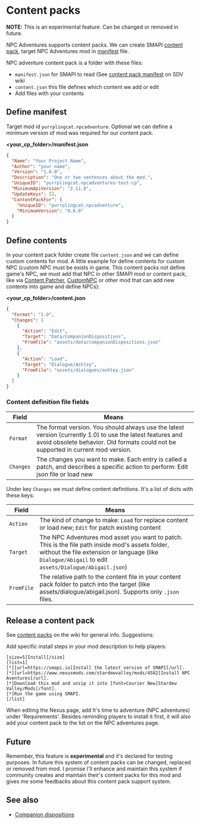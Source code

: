 # Content packs

**NOTE:** This is an experimental feature. Can be changed or removed in future.  

NPC Adventures supports content packs. We can create SMAPI [content pack](https://stardewvalleywiki.com/Modding:Content_packs), target NPC Adventures mod in [manifest](https://stardewvalleywiki.com/Modding:Modder_Guide/APIs/Manifest) file.

NPC adventure content pack is a folder with these files:

- `manifest.json` for SMAPI to read (See [content pack manifest](https://stardewvalleywiki.com/Modding:Modder_Guide/APIs/Manifest) on SDV wiki
- `content.json` this file defines which content we add or edit
- Add files with your contents

## Define manifest

Target mod id `purrplingcat.npcadventure`. Optional we can define a minimum version of mod was required for our content pack.

**<your_cp_folder>/manifest.json**
```json
{
  "Name": "Your Project Name",
  "Author": "your name",
  "Version": "1.0.0",
  "Description": "One or two sentences about the mod.",
  "UniqueID": "purrplingcat.npcadventures-test-cp",
  "MinimumApiVersion": "2.11.0",
  "UpdateKeys": [],
  "ContentPackFor": {
    "UniqueID": "purrplingcat.npcadventure",
    "MinimumVersion": "0.6.0"
  }
}
```

## Define contents

In your content pack folder create file `content.json` and we can define custom contents for mod. A little example for define contents for custom NPC (custom NPC must be exists in game. This content packs not define game's NPC, we must add that NPC in other SMAPI mod or content pack, like via [Content Patcher](https://www.nexusmods.com/stardewvalley/mods/1915), [CustomNPC](https://www.nexusmods.com/stardewvalley/mods/1607) or other mod that can add new contents into game and define NPCs):

**<your_cp_folder>/content.json**
```json
{
  "Format": "1.0",
  "Changes": [
    {
      "Action": "Edit",
      "Target": "Data/CompanionDispositions",
      "FromFile": "assets/data/companionDispositions.json"
    },
    {
      "Action": "Load",
      "Target": "Dialogue/Ashley",
      "FromFile": "assets/dialogues/ashley.json"
    }
  ]
}
```

### Content definition file fields

| Field         | Means                                                                                                 |
| ------------- | ----------------------------------------------------------------------------------------------------- |
| `Format`      | The format version. You should always use the latest version (currently 1.0) to use the latest features and avoid obsolete behavior. Old formats could not be supported in current mod version. |
| `Changes`     | The changes you want to make. Each entry is called a patch, and describes a specific action to perform: Edit json file or load new  |

Under key `Changes` we must define content definitions. It's a list of dicts with these keys:

| Field         | Means                                                                                                 |
| ------------- | ----------------------------------------------------------------------------------------------------- |
| `Action`      | The kind of change to make: `Load` for replace content or load new; `Edit` for patch existing content |
| `Target`      | The NPC Adventures mod asset you want to patch. This is the file path inside mod's assets folder, without the file extension or language (like `Dialogue/Abigail` to edit `assets/Dialogue/Abigail.json`)                 |
| `FromFile`    | The relative path to the content file in your content pack folder to patch into the target (like assets/dialogue/abigail.json). Supports only `.json` files.                                                             |

## Release a content pack
See [content packs](https://stardewvalleywiki.com/Modding:Content_packs) on the wiki for general info. Suggestions:

Add specific install steps in your mod description to help players:

```
[size=5]Install[/size]
[list=1]
[*][url=https://smapi.io]Install the latest version of SMAPI[/url].
[*][url=https://www.nexusmods.com/stardewvalley/mods/4582]Install NPC Aventures[/url].
[*]Download this mod and unzip it into [font=Courier New]Stardew Valley/Mods[/font].
[*]Run the game using SMAPI.
[/list]
```

When editing the Nexus page, add It's time to adventure (NPC adventures) under 'Requirements'. Besides reminding players to install it first, it will also add your content pack to the list on the NPC adventures page.

## Future

Remember, this feature is **experimental** and it's declared for testing purposes. In future this system of content packs can be changed, replaced or removed from mod. I promise I'll enhance and maintain this system if community creates and maintain their's content packs for this mod and gives me some feedbacks about this content pack support system.

## See also

- [Companion dispositions](dispositions.md)
